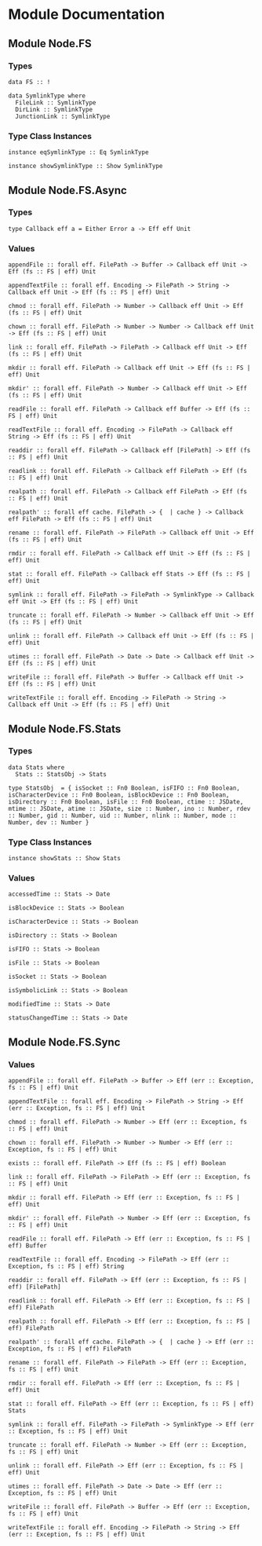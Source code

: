 # Module Documentation

## Module Node.FS

### Types

    data FS :: !

    data SymlinkType where
      FileLink :: SymlinkType
      DirLink :: SymlinkType
      JunctionLink :: SymlinkType


### Type Class Instances

    instance eqSymlinkType :: Eq SymlinkType

    instance showSymlinkType :: Show SymlinkType


## Module Node.FS.Async

### Types

    type Callback eff a = Either Error a -> Eff eff Unit


### Values

    appendFile :: forall eff. FilePath -> Buffer -> Callback eff Unit -> Eff (fs :: FS | eff) Unit

    appendTextFile :: forall eff. Encoding -> FilePath -> String -> Callback eff Unit -> Eff (fs :: FS | eff) Unit

    chmod :: forall eff. FilePath -> Number -> Callback eff Unit -> Eff (fs :: FS | eff) Unit

    chown :: forall eff. FilePath -> Number -> Number -> Callback eff Unit -> Eff (fs :: FS | eff) Unit

    link :: forall eff. FilePath -> FilePath -> Callback eff Unit -> Eff (fs :: FS | eff) Unit

    mkdir :: forall eff. FilePath -> Callback eff Unit -> Eff (fs :: FS | eff) Unit

    mkdir' :: forall eff. FilePath -> Number -> Callback eff Unit -> Eff (fs :: FS | eff) Unit

    readFile :: forall eff. FilePath -> Callback eff Buffer -> Eff (fs :: FS | eff) Unit

    readTextFile :: forall eff. Encoding -> FilePath -> Callback eff String -> Eff (fs :: FS | eff) Unit

    readdir :: forall eff. FilePath -> Callback eff [FilePath] -> Eff (fs :: FS | eff) Unit

    readlink :: forall eff. FilePath -> Callback eff FilePath -> Eff (fs :: FS | eff) Unit

    realpath :: forall eff. FilePath -> Callback eff FilePath -> Eff (fs :: FS | eff) Unit

    realpath' :: forall eff cache. FilePath -> {  | cache } -> Callback eff FilePath -> Eff (fs :: FS | eff) Unit

    rename :: forall eff. FilePath -> FilePath -> Callback eff Unit -> Eff (fs :: FS | eff) Unit

    rmdir :: forall eff. FilePath -> Callback eff Unit -> Eff (fs :: FS | eff) Unit

    stat :: forall eff. FilePath -> Callback eff Stats -> Eff (fs :: FS | eff) Unit

    symlink :: forall eff. FilePath -> FilePath -> SymlinkType -> Callback eff Unit -> Eff (fs :: FS | eff) Unit

    truncate :: forall eff. FilePath -> Number -> Callback eff Unit -> Eff (fs :: FS | eff) Unit

    unlink :: forall eff. FilePath -> Callback eff Unit -> Eff (fs :: FS | eff) Unit

    utimes :: forall eff. FilePath -> Date -> Date -> Callback eff Unit -> Eff (fs :: FS | eff) Unit

    writeFile :: forall eff. FilePath -> Buffer -> Callback eff Unit -> Eff (fs :: FS | eff) Unit

    writeTextFile :: forall eff. Encoding -> FilePath -> String -> Callback eff Unit -> Eff (fs :: FS | eff) Unit


## Module Node.FS.Stats

### Types

    data Stats where
      Stats :: StatsObj -> Stats

    type StatsObj  = { isSocket :: Fn0 Boolean, isFIFO :: Fn0 Boolean, isCharacterDevice :: Fn0 Boolean, isBlockDevice :: Fn0 Boolean, isDirectory :: Fn0 Boolean, isFile :: Fn0 Boolean, ctime :: JSDate, mtime :: JSDate, atime :: JSDate, size :: Number, ino :: Number, rdev :: Number, gid :: Number, uid :: Number, nlink :: Number, mode :: Number, dev :: Number }


### Type Class Instances

    instance showStats :: Show Stats


### Values

    accessedTime :: Stats -> Date

    isBlockDevice :: Stats -> Boolean

    isCharacterDevice :: Stats -> Boolean

    isDirectory :: Stats -> Boolean

    isFIFO :: Stats -> Boolean

    isFile :: Stats -> Boolean

    isSocket :: Stats -> Boolean

    isSymbolicLink :: Stats -> Boolean

    modifiedTime :: Stats -> Date

    statusChangedTime :: Stats -> Date


## Module Node.FS.Sync

### Values

    appendFile :: forall eff. FilePath -> Buffer -> Eff (err :: Exception, fs :: FS | eff) Unit

    appendTextFile :: forall eff. Encoding -> FilePath -> String -> Eff (err :: Exception, fs :: FS | eff) Unit

    chmod :: forall eff. FilePath -> Number -> Eff (err :: Exception, fs :: FS | eff) Unit

    chown :: forall eff. FilePath -> Number -> Number -> Eff (err :: Exception, fs :: FS | eff) Unit

    exists :: forall eff. FilePath -> Eff (fs :: FS | eff) Boolean

    link :: forall eff. FilePath -> FilePath -> Eff (err :: Exception, fs :: FS | eff) Unit

    mkdir :: forall eff. FilePath -> Eff (err :: Exception, fs :: FS | eff) Unit

    mkdir' :: forall eff. FilePath -> Number -> Eff (err :: Exception, fs :: FS | eff) Unit

    readFile :: forall eff. FilePath -> Eff (err :: Exception, fs :: FS | eff) Buffer

    readTextFile :: forall eff. Encoding -> FilePath -> Eff (err :: Exception, fs :: FS | eff) String

    readdir :: forall eff. FilePath -> Eff (err :: Exception, fs :: FS | eff) [FilePath]

    readlink :: forall eff. FilePath -> Eff (err :: Exception, fs :: FS | eff) FilePath

    realpath :: forall eff. FilePath -> Eff (err :: Exception, fs :: FS | eff) FilePath

    realpath' :: forall eff cache. FilePath -> {  | cache } -> Eff (err :: Exception, fs :: FS | eff) FilePath

    rename :: forall eff. FilePath -> FilePath -> Eff (err :: Exception, fs :: FS | eff) Unit

    rmdir :: forall eff. FilePath -> Eff (err :: Exception, fs :: FS | eff) Unit

    stat :: forall eff. FilePath -> Eff (err :: Exception, fs :: FS | eff) Stats

    symlink :: forall eff. FilePath -> FilePath -> SymlinkType -> Eff (err :: Exception, fs :: FS | eff) Unit

    truncate :: forall eff. FilePath -> Number -> Eff (err :: Exception, fs :: FS | eff) Unit

    unlink :: forall eff. FilePath -> Eff (err :: Exception, fs :: FS | eff) Unit

    utimes :: forall eff. FilePath -> Date -> Date -> Eff (err :: Exception, fs :: FS | eff) Unit

    writeFile :: forall eff. FilePath -> Buffer -> Eff (err :: Exception, fs :: FS | eff) Unit

    writeTextFile :: forall eff. Encoding -> FilePath -> String -> Eff (err :: Exception, fs :: FS | eff) Unit